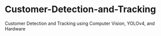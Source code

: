 # Customer-Detection-and-Tracking
Customer Detection and Tracking using Computer Vision, YOLOv4, and Hardware
